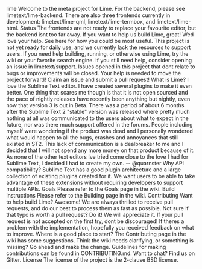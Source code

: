 lime Welcome to the meta project for Lime. For the backend, please see limetext/lime-backend. There are also three frontends currently in development: limetext/lime-qml, limetext/lime-termbox, and limetext/lime-html. Status The frontends are not ready to replace your favourite editor, but the backend isnt too far away. If you want to help us build Lime, great! Wed love your help. See here for how you could be most useful. This project is not yet ready for daily use, and we currently lack the resources to support users. If you need help building, running, or otherwise using Lime, try the wiki or your favorite search engine. If you still need help, consider opening an issue in limetext/support. Issues opened in this project that dont relate to bugs or improvements will be closed. Your help is needed to move the project forward! Claim an issue and submit a pull request! What is Lime? I love the Sublime Text editor. I have created several plugins to make it even better. One thing that scares me though is that it is not open sourced and the pace of nightly releases have recently been anything but nightly, even now that version 3 is out in Beta. There was a period of about 6 months after the Sublime Text 2 "stable" version was released where pretty much nothing at all was communicated to the users about what to expect in the future, nor was there much support offered in the forums. People including myself were wondering if the product was dead and I personally wondered what would happen to all the bugs, crashes and annoyances that still existed in ST2. This lack of communication is a dealbreaker to me and I decided that I will not spend any more money on that product because of it. As none of the other text editors Ive tried come close to the love I had for Sublime Text, I decided I had to create my own. -- @quarnster Why API compatibility? Sublime Text has a good plugin architecture and a large collection of existing plugins created for it. We want users to be able to take advantage of these extensions without requiring developers to support multiple APIs. Goals Please refer to the Goals page in the wiki. Build instructions Please refer to the Building page in the wiki. Contributing Want to help build Lime? Awesome! We are always thrilled to receive pull requests, and do our best to process them as fast as possible. Not sure if that typo is worth a pull request? Do it! We will appreciate it. If your pull request is not accepted on the first try, dont be discouraged! If theres a problem with the implementation, hopefully you received feedback on what to improve. Where is a good place to start? The Contributing page in the wiki has some suggestions. Think the wiki needs clarifying, or something is missing? Go ahead and make the change. Guidelines for making contributions can be found in CONTRIBUTING.md. Want to chat? Find us on Gitter. License The license of the project is the 2-clause BSD license.